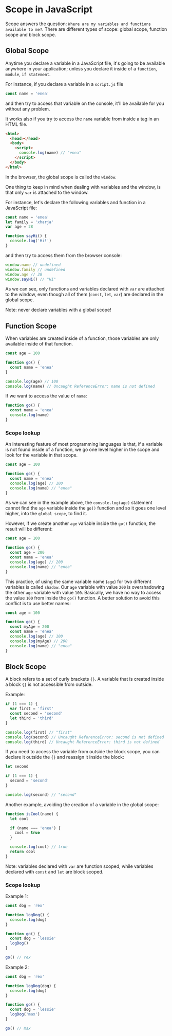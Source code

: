# Scope in JavaScript

Scope answers the question: `Where are my variables and functions available to me?`.
There are different types of scope: global scope, function scope and block scope.

## Global Scope

Anytime you declare a variable in a JavaScript file, it's going to be available anywhere in your application; unless you declare it inside of a `function`, `module`, `if statement`.

For instance, if you declare a variable in a `script.js` file

```js
const name = 'enea'
```

and then try to access that variable on the console, it'll be available for you without any problem.

It works also if you try to access the `name` variable from inside a <script></script> tag in an HTML file.

```html
<html>
  <head></head>
  <body>
    <script>
      console.log(name) // "enea"
    </script>
  </body>
</html>
```

In the browser, the global scope is called the `window`.

One thing to keep in mind when dealing with variables and the window, is that only `var` is attached to the window.

For instance, let's declare the following variables and function in a JavaScript file:

```js
const name = 'enea'
let family = 'xharja'
var age = 28

function sayHi() {
  console.log('Hi!')
}
```

and then try to access them from the browser console:

```js
window.name // undefined
window.family // undefined
window.age // 28
window.sayHi() // "Hi"
```

As we can see, only functions and variables declared with `var` are attached to the window, even though all of them (`const`, `let`, `var`) are declared in the global scope.

Note: never declare variables with a global scope!

## Function Scope

When variables are created inside of a function, those variables are only available inside of that function.

```js
const age = 100

function go() {
  const name = 'enea'
}

console.log(age) // 100
console.log(name) // Uncaught ReferenceError: name is not defined
```

If we want to access the value of `name`:

```js
function go() {
  const name = 'enea'
  console.log(name)
}
```

### Scope lookup

An interesting feature of most programming languages is that, if a variable is not found inside of a function, we go one level higher in the scope and look for the variable in that scope.

```js
const age = 100

function go() {
  const name = 'enea'
  console.log(age) // 100
  console.log(name) // "enea"
}
```

As we can see in the example above, the `console.log(age)` statement cannot find the `age` variable inside the `go()` function and so it goes one level higher, into the `global scope`, to find it.

However, if we create another `age` variable inside the `go()` function, the result will be different:

```js
const age = 100

function go() {
  const age = 200
  const name = 'enea'
  console.log(age) // 200
  console.log(name) // "enea"
}
```

This practice, of using the same variable name (`age`) for two different variables is called `shadow`.
Our `age` variable with value `200` is overshadowing the other `age` variable with value `100`.
Basically, we have no way to access the value `100` from inside the `go()` function.
A better solution to avoid this conflict is to use better names:

```js
const age = 100

function go() {
  const myAge = 200
  const name = 'enea'
  console.log(age) // 100
  console.log(myAge) // 200
  console.log(name) // "enea"
}
```

## Block Scope

A block refers to a set of curly brackets `{}`. A variable that is created inside a block `{}` is not accessible from outside.

Example:

```js
if (1 === 1) {
  var first = 'first'
  const second = 'second'
  let third = 'third'
}

console.log(first) // "first"
console.log(second) // Uncaught ReferenceError: second is not defined
console.log(third) // Uncaught ReferenceError: third is not defined
```

If you need to access the variable from outside the block scope, you can declare it outside the `{}` and reassign it inside the block:

```js
let second

if (1 === 1) {
  second = 'second'
}

console.log(second) // "second"
```

Another example, avoiding the creation of a variable in the global scope:

```js
function isCool(name) {
  let cool

  if (name === 'enea') {
    cool = true
  }

  console.log(cool) // true
  return cool
}
```

Note: variables declared with `var` are function scoped, while variables declared with `const` and `let` are block scoped.

### Scope lookup

Example 1:

```js
const dog = 'rex'

function logDog() {
  console.log(dog)
}

function go() {
  const dog = 'lessie'
  logDog()
}

go() // rex
```

Example 2:

```js
const dog = 'rex'

function logDog(dog) {
  console.log(dog)
}

function go() {
  const dog = 'lessie'
  logDog('max')
}

go() // max
```
